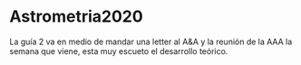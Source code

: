 # Astrometria2020
La guía 2 va en medio de mandar una letter al A&A y la reunión de la AAA la semana que viene, esta muy escueto el desarrollo teórico.
